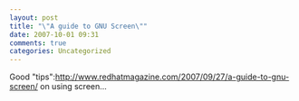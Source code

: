```yaml
---
layout: post
title: "\"A guide to GNU Screen\""
date: 2007-10-01 09:31
comments: true
categories: Uncategorized
---
```

Good "tips":http://www.redhatmagazine.com/2007/09/27/a-guide-to-gnu-screen/ on using screen...
